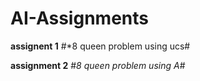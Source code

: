# AI-Assignments
__assignent 1__
#*8 queen problem using ucs#

__assignment 2__
#*8 queen problem using A*#
